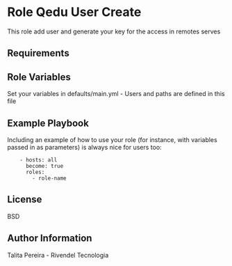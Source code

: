 Role Qedu User Create
=========

This role add user and generate your key for the access in remotes serves

Requirements
------------



Role Variables
--------------
Set your variables in defaults/main.yml - Users and paths are defined in this file

Example Playbook
----------------

Including an example of how to use your role (for instance, with variables passed in as parameters) is always nice for users too:

        - hosts: all
          become: true
          roles:
            - role-name
License
-------

BSD

Author Information
------------------

Talita Pereira - Rivendel Tecnologia
